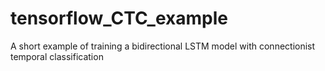 # tensorflow_CTC_example
A short example of training a bidirectional LSTM model with connectionist temporal classification
